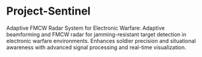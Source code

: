 # Project-Sentinel
Adaptive FMCW Radar System for Electronic Warfare: Adaptive beamforming and FMCW radar for jamming-resistant target detection in electronic warfare environments. Enhances soldier precision and situational awareness with advanced signal processing and real-time visualization.
